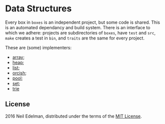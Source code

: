 # Data Structures #

Every box in `boxes` is an independent project, but some code is shared. This is
an automated dependancy and build system. There is an interface to which we
adhere: projects are subdirectories of `boxes`, have `test` and `src`, `make` creates
a test in `bin`, and `traits` are the same for every project.

These are (some) implementers:

* [array](https://github.com/neil-edelman/array);
* [heap](https://github.com/neil-edelman/heap);
* [list](https://github.com/neil-edelman/list);
* [orcish](https://github.com/neil-edelman/orcish);
* [pool](https://github.com/neil-edelman/pool);
* [set](https://github.com/neil-edelman/set);
* [trie](https://github.com/neil-edelman/trie)

## License ##

2016 Neil Edelman, distributed under the terms of the
[MIT License](https://opensource.org/licenses/MIT).
